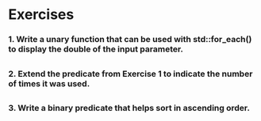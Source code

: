 # Exercises

### 1. Write a unary function that can be used with std::for_each() to display the double of the input parameter.

##
### 2. Extend the predicate from Exercise 1 to indicate the number of times it was used.

##
### 3. Write a binary predicate that helps sort in ascending order.
